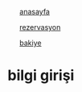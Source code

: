 
<html>
<body> <div class="menu">
 <ul> <a href=anasayfa.html> anasayfa</a></ul>
  <ul> <a href=rezerve.html> rezervasyon</a></ul>
 <ul>  <a href=hesap.html> bakiye</a></ul>
</div>
  <h1>bilgi girişi</h1>
  
</body>

  
</html>

